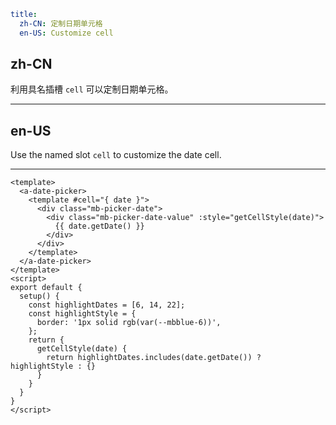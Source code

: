 ```yaml
title:
  zh-CN: 定制日期单元格
  en-US: Customize cell
```

## zh-CN

利用具名插槽  `cell` 可以定制日期单元格。

---

## en-US

Use the named slot `cell` to customize the date cell.

---

```vue
<template>
  <a-date-picker>
    <template #cell="{ date }">
      <div class="mb-picker-date">
        <div class="mb-picker-date-value" :style="getCellStyle(date)">
          {{ date.getDate() }}
        </div>
      </div>
    </template>
  </a-date-picker>
</template>
<script>
export default {
  setup() {
    const highlightDates = [6, 14, 22];
    const highlightStyle = {
      border: '1px solid rgb(var(--mbblue-6))',
    };
    return {
      getCellStyle(date) {
        return highlightDates.includes(date.getDate()) ? highlightStyle : {}
      }
    }
  }
}
</script>
```
